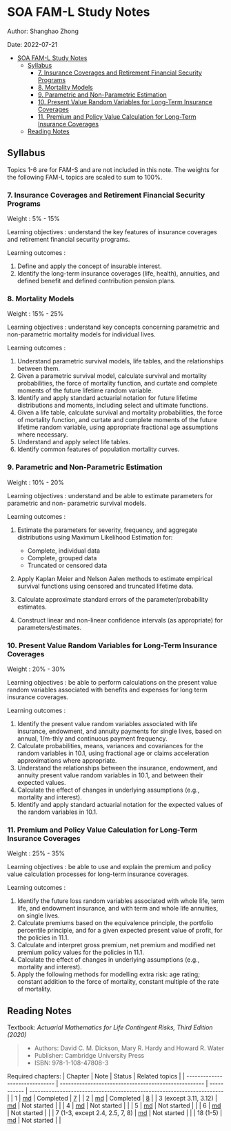 # SOA FAM-L Study Notes
Author: Shanghao Zhong

Date: 2022-07-21

- [SOA FAM-L Study Notes](#soa-fam-l-study-notes)
  - [Syllabus](#syllabus)
    - [7. Insurance Coverages and Retirement Financial Security Programs](#7-insurance-coverages-and-retirement-financial-security-programs)
    - [8. Mortality Models](#8-mortality-models)
    - [9. Parametric and Non-Parametric Estimation](#9-parametric-and-non-parametric-estimation)
    - [10. Present Value Random Variables for Long-Term Insurance Coverages](#10-present-value-random-variables-for-long-term-insurance-coverages)
    - [11. Premium and Policy Value Calculation for Long-Term Insurance Coverages](#11-premium-and-policy-value-calculation-for-long-term-insurance-coverages)
  - [Reading Notes](#reading-notes)


## Syllabus

Topics 1-6 are for FAM-S and are not included in this note. The weights for the following FAM-L topics are scaled to sum to 100%.

### 7. Insurance Coverages and Retirement Financial Security Programs
Weight
: 5% - 15%

Learning objectives
: understand the key features of insurance coverages and retirement financial security programs.

Learning outcomes
:
  1. Define and apply the concept of insurable interest.
  2. Identify the long-term insurance coverages (life, health), annuities, and defined benefit and defined contribution pension plans.

### 8. Mortality Models
Weight
: 15% - 25%

Learning objectives
: understand key concepts concerning parametric and non-parametric mortality models for individual lives.

Learning outcomes
:
  1. Understand parametric survival models, life tables, and the relationships between them.
  2. Given a parametric survival model, calculate survival and mortality probabilities, the force of mortality function, and curtate and complete moments of the future lifetime random variable.
  3. Identify and apply standard actuarial notation for future lifetime distributions and moments, including select and ultimate functions.
  4. Given a life table, calculate survival and mortality probabilities, the force of mortality function, and curtate and complete moments of the future lifetime random variable, using appropriate fractional age assumptions where necessary.
  5. Understand and apply select life tables.
  6. Identify common features of population mortality curves.

### 9. Parametric and Non-Parametric Estimation
Weight
: 10% - 20%

Learning objectives
: understand and be able to estimate parameters for parametric and non- parametric survival models.

Learning outcomes
:
  1. Estimate the parameters for severity, frequency, and aggregate distributions using Maximum Likelihood Estimation for:
   
     - Complete, individual data
     - Complete, grouped data
     - Truncated or censored data
  
  2. Apply Kaplan Meier and Nelson Aalen methods to estimate empirical survival functions using censored and truncated lifetime data.
  3. Calculate approximate standard errors of the parameter/probability estimates.
  4. Construct linear and non-linear confidence intervals (as appropriate) for parameters/estimates.

### 10. Present Value Random Variables for Long-Term Insurance Coverages
Weight
: 20% - 30%

Learning objectives
: be able to perform calculations on the present value random variables associated with benefits and expenses for long term insurance coverages.

Learning outcomes
:
  1. Identify the present value random variables associated with life insurance, endowment, and annuity payments for single lives, based on annual, 1/m-thly and continuous payment frequency.
  2. Calculate probabilities, means, variances and covariances for the random variables in 10.1, using fractional age or claims acceleration approximations where appropriate.
  3. Understand the relationships between the insurance, endowment, and annuity present value random variables in 10.1, and between their expected values.
  4. Calculate the effect of changes in underlying assumptions (e.g., mortality and interest).
  5. Identify and apply standard actuarial notation for the expected values of the random variables in 10.1.

### 11. Premium and Policy Value Calculation for Long-Term Insurance Coverages
Weight
: 25% - 35%

Learning objectives
: be able to use and explain the premium and policy value calculation processes for long-term insurance coverages.

Learning outcomes
:
  1. Identify the future loss random variables associated with whole life, term life, and endowment insurance, and with term and whole life annuities, on single lives.
  2. Calculate premiums based on the equivalence principle, the portfolio percentile principle, and for a given expected present value of profit, for the policies in 11.1.
  3. Calculate and interpret gross premium, net premium and modified net premium policy values for the policies in 11.1.
  4. Calculate the effect of changes in underlying assumptions (e.g., mortality and interest).
  5. Apply the following methods for modelling extra risk: age rating; constant addition to the force of mortality, constant multiple of the rate of mortality.


## Reading Notes
Textbook: *Actuarial Mathematics for Life Contingent Risks, Third Edition (2020)*
> - Authors: David C. M. Dickson, Mary R. Hardy and Howard R. Water
> - Publisher: Cambridge University Press
> - ISBN: 978-1-108-47808-3

Required chapters:
| Chapter                        | Note                                                 | Status      | Related topics                                                         |
| ------------------------------ | ---------------------------------------------------- | ----------- | ---------------------------------------------------------------------- |
| 1                              | [md](reading_notes/01_intro.md)                      | Completed   | [7](#7-insurance-coverages-and-retirement-financial-security-programs) |
| 2                              | [md](reading_notes/02_survival_models.md)            | Completed   | [8](#8-mortality-models)                                               |
| 3 (except 3.11, 3.12)          | [md](reading_notes/03_life_tables_and_selection.md)  | Not started |                                                                        |
| 4                              | [md](reading_notes/04_insurance_benefits.md)         | Not started |                                                                        |
| 5                              | [md](reading_notes/05_annuities.md)                  | Not started |                                                                        |
| 6                              | [md](reading_notes/06_premium_calculation.md)        | Not started |                                                                        |
| 7 (1-3, except 2.4, 2.5, 7, 8) | [md](reading_notes/07_policy_values.md)              | Not started |                                                                        |
| 18 (1-5)                       | [md](reading_notes/18_estimating_survival_models.md) | Not started |                                                                        |
